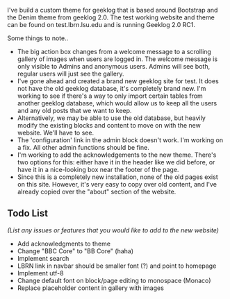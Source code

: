 I've build a custom theme for geeklog that is based around Bootstrap and the Denim theme from geeklog 2.0. The test working website and theme can be found on test.lbrn.lsu.edu and is running Geeklog 2.0 RC1. 

Some things to note..

* The big action box changes from a welcome message to a scrolling gallery of images when users are logged in. The welcome message is only visible to Admins and anonymous users. Admins will see both, regular users will just see the gallery.
* I've gone ahead and created a brand new geeklog site for test. It does not have the old geeklog database, it's completely brand new. I'm working to see if there's a way to only import certain tables from another geeklog database, which would allow us to keep all the users and any old posts that we want to keep.
* Alternatively, we may be able to use the old database, but heavily modify the existing blocks and content to move on with the new website. We'll have to see.
* The 'configuration' link in the admin block doesn't work. I'm working on a fix. All other admin functions should be fine.
* I'm working to add the acknowledgements to the new theme. There's two options for this: either have it in the header like we did before, or have it in a nice-looking box near the footer of the page.
* Since this is a completely new installation, none of the old pages exist on this site. However, it's very easy to copy over old content, and I've already copied over the "about" section of the website.

## Todo List
*(List any issues or features that you would like to add to the new website)*

* Add acknowledgments to theme
* Change "BBC Core" to "BB Core" (haha)
* Implement search
* LBRN link in navbar should be smaller font (?) and point to homepage
* Implement utf-8
* Change default font on block/page editing to monospace (Monaco)
* Replace placeholder content in gallery with images
